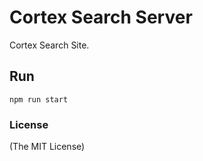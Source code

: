 # Cortex Search Server

Cortex Search Site.

## Run


```
npm run start
```

### License 

(The MIT License)
